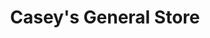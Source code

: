 ---
title: "Casey's General Store"
url: /ankeny/caseys-general-store-east-1st-street/
shop: convenience
---